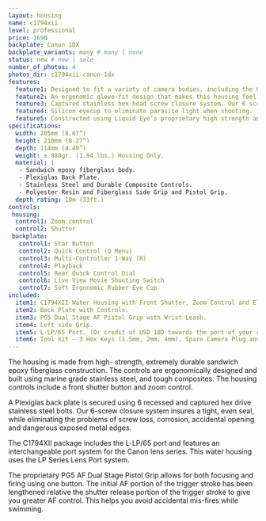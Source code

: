 ```yaml
---
layout: housing
name: c1794xii
level: professional
price: 1690
backplate: Canon 1DX
backplate_variants: many # many | none
status: new # new | sale
number_of_photos: 4
photos_dir: c1794xii-canon-1dx
features:
  feature1: Designed to fit a variety of camera bodies, including the Canon EOS 1D.
  feature2: An ergonomic glove-fit design that makes this housing feel and operate like your DLSR.
  feature3: Captured stainless hex-head screw closure system. Our 6 screws closure system insures a tight, even seal, while eliminating the problems of screw loss and corrosion.
  feature4: Silicon eyecup to eliminate parasite light when shooting.
  feature5: Constructed using Liquid Eye’s proprietary high strength and ultra light epoxy resin sandwiched core technology.
specifications:
  width: 205mm (8.07”)
  height: 210mm (8.27”)
  depth: 114mm (4.49”)
  weight: ± 880gr. (1.94 lbs.) Housing Only.  
  material: |
   - Sandwich epoxy fiberglass body.
   - Plexiglas Back Plate.
   - Stainless Steel and Durable Composite Controls.
   - Polyester Resin and Fiberglass Side Grip and Pistol Grip.
  depth_rating: 10m (33ft.)
controls:
 housing:
  control1: Zoom control
  control2: Shutter
 backplate:
   control1: Star Button
   control2: Quick Control (Q Menu)
   control3: Multi-Controller 1-Way (R)
   control4: Playback
   control5: Rear Quick Control Dial
   control6: Live View Movie Shooting Switch
   control7: Soft Ergonomic Rubber Eye Cup
included:
  item1: C1794XII Water Housing with Front Shutter, Zoom Control and Electronic Cabling.
  item2: Back Plate with Controls.
  item3: PG5 Dual Stage AF Pistol Grip with Wrist Leash.
  item4: Left side Grip.
  item5: L-LP/65 Port. (Or credit of USD 180 towards the port of your choice).
  item6: Tool kit – 3 Hex Keys (1.5mm, 2mm, 4mm), Spare Camera Plug and ILS Switch, 2 Spare 5x16  SS Hex screws, 2 spare 5x12mm SS Flat Head Machine Screws, Packet of Marine Grease.
---
```

The housing is made from high- strength, extremely durable sandwich epoxy fiberglass construction. The controls are ergonomically designed and built using marine grade stainless steel, and tough composites. The housing controls include a front shutter button and zoom control.

A Plexiglas back plate is secured using 6 recessed and captured hex drive stainless steel bolts. Our 6-screw closure system insures a tight, even seal, while eliminating the problems of screw loss, corrosion, accidental opening and dangerous exposed metal edges.

The C1794XII package includes the L-LP/65 port and features an interchangeable port system for the Canon lens series. This water housing uses the LP Series Lens Port system.

The proprietary PG5 AF Dual Stage Pistol Grip allows for both focusing and firing using one button. The initial AF portion of the trigger stroke has been lengthened relative the shutter release portion of the trigger stroke to give you greater AF control. This helps you avoid accidental mis-fires while swimming.
